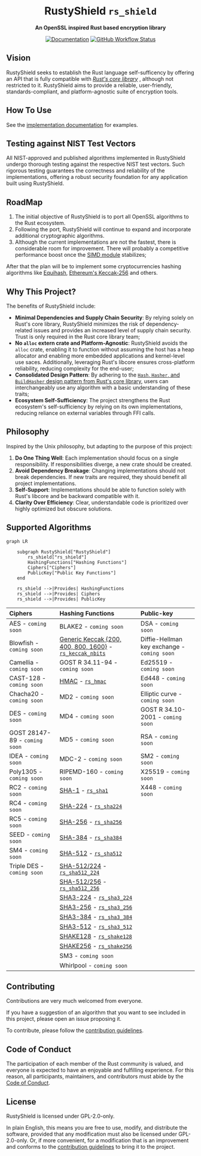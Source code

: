 <!-- Allow this file to not have a first line heading -->
<!-- markdownlint-disable-file MD041 -->
<!-- Disable warning on emphasis after first heading -->
<!-- markdownlint-disable-file MD036 -->

<!-- inline html -->
<!-- markdownlint-disable-file MD033 -->

<div align="center">

# RustyShield `rs_shield`

**An OpenSSL inspired Rust based encryption library** 

[![Documentation](https://img.shields.io/badge/docs-API-blue)](https://docs.rs/rs_shield/latest/rs_shield/)
[![GitHub Workflow Status](https://github.com/Azgrom/RustyShield/workflows/Cargo%20Build%20&%20Test/badge.svg?branch=master)](https://github.com/Azgrom/RustyShield/actions)

</div>

## Vision

RustyShield seeks to establish the Rust language self-sufficency by offering an API that is fully compatible with [*Rust's core library*](https://doc.rust-lang.org/stable/core/index.html) , although not restricted to it. RustyShield aims to provide a reliable, user-friendly, standards-compliant, and platform-agnostic suite of encryption tools.

## How To Use

See the [implementation documentation](https://docs.rs/rs_shield/latest/rs_shield/) for examples.

## Testing against NIST Test Vectors

All NIST-approved and published algorithms implemented in RustyShield undergo thorough testing against the respective NIST test vectors. Such rigorous testing guarantees the correctness and reliability of the implementations, offering a robust security foundation for any application built using RustyShield.

## RoadMap

1. The initial objective of RustyShield is to port all OpenSSL algorithms to the Rust ecosystem.
2. Following the port, RustyShield will continue to expand and incorporate additional cryptographic algorithms.
3. Although the current implementations are not the fastest, there is considerable room for improvement. There will probably a competitive performance boost once the [SIMD module](https://doc.rust-lang.org/core/simd/index.html) stabilizes;

After that the plan will be to implement some cryptocurrencies hashing algorithms like [Equihash](https://en.wikipedia.org/wiki/Equihash), [Ethereum's Keccak-256](https://ethereum.org/en/developers/docs/consensus-mechanisms/pow/mining-algorithms/ethash/) and others.

## Why This Project?

The benefits of RustyShield include:

- **Minimal Dependencies and Supply Chain Security**: By relying solely on Rust's core library, RustyShield minimizes the risk of dependency-related issues and provides an increased level of supply chain security. Trust is only required in the Rust core library team;
- **No `alloc` extern crate and Platform-Agnostic**: RustyShield avoids the `alloc` crate, enabling it to function without assuming the host has a heap allocator and enabling more embedded applications and kernel-level use saces. Additionally, leveraging Rust's libcore ensures cross-platform reliability, reducing complexity for the end-user;
- **Consolidated Design Pattern**: By adhering to the [`Hash`, `Hasher`, and `BuildHasher` design pattern from Rust's core library](https://doc.rust-lang.org/core/hash/index.html), users can interchangeably use any algorithm with a basic understanding of these traits;
- **Ecosystem Self-Sufficiency**: The project strengthens the Rust ecosystem's self-sufficiency by relying on its own implementations, reducing reliance on external variables through FFI calls.

## Philosophy

Inspired by the Unix philosophy, but adapting to the purpose of this project:

1. **Do One Thing Well**: Each implementation should focus on a single responsibility. If responsibilities diverge, a new crate should be created.
2. **Avoid Dependency Breakage**: Changing implementations should not break dependencies. If new traits are required, they should benefit all project implementations.
3. **Self-Support**: Implementations should be able to function solely with Rust's libcore and be backward compatible with it.
4. **Clarity Over Efficiency**: Clear, understandable code is prioritized over highly optimized but obscure solutions.

## Supported Algorithms

```mermaid
graph LR

    subgraph RustyShield["RustyShield"]
        rs_shield["rs_shield"]
        HashingFunctions["Hashing Functions"]
        Ciphers["Ciphers"]
        PublicKey["Public Key Functions"]
    end

    rs_shield -->|Provides| HashingFunctions
    rs_shield -->|Provides| Ciphers
    rs_shield -->|Provides| PublicKey
```

| Ciphers                       | Hashing Functions                                                                 | Public-key                                  |
| :---------------------------- | :-------------------------------------------------------------------------------- | :------------------------------------------ |
| AES - `coming soon`           | BLAKE2 - `coming soon`                                                           | DSA - `coming soon`                         |
| Blowfish - `coming soon`      | [Generic Keccak {200, 400, 800, 1600}](https://docs.rs/rs_keccak_nbits/latest/rs_keccak_nbits/) - [`rs_keccak_nbits`](https://crates.io/crates/rs_keccak_nbits) | Diffie-Hellman key exchange - `coming soon` |
| Camellia - `coming soon`      | GOST R 34.11-94 - `coming soon`                                                 | Ed25519 - `coming soon`                     |
| CAST-128 - `coming soon`      | [HMAC](https://docs.rs/rs_hmac/latest/rs_hmac/) - [`rs_hmac`](https://crates.io/crates/rs_hmac) | Ed448 - `coming soon`                       |
| Chacha20 - `coming soon`      | MD2 - `coming soon`                                                             | Elliptic curve - `coming soon`              |
| DES - `coming soon`           | MD4 - `coming soon`                                                             | GOST R 34.10-2001 - `coming soon`           |
| GOST 28147-89 - `coming soon` | MD5 - `coming soon`                                                             | RSA - `coming soon`                         |
| IDEA - `coming soon`          | MDC-2 - `coming soon`                                                           | SM2 - `coming soon`                         |
| Poly1305 - `coming soon`      | RIPEMD-160 - `coming soon`                                                      | X25519 - `coming soon`                      |
| RC2 - `coming soon`           | [SHA-1](https://docs.rs/rs_sha1/latest/rs_sha1/) - [`rs_sha1`](https://crates.io/crates/rs_sha1) | X448 - `coming soon`                        |
| RC4 - `coming soon`           | [SHA-224](https://docs.rs/rs_sha224/latest/rs_sha224/) - [`rs_sha224`](https://crates.io/crates/rs_sha224) |                                             |
| RC5 - `coming soon`           | [SHA-256](https://docs.rs/rs_sha256/latest/rs_sha256/) - [`rs_sha256`](https://crates.io/crates/rs_sha256) |                                             |
| SEED - `coming soon`          | [SHA-384](https://docs.rs/rs_sha384/latest/rs_sha384/) - [`rs_sha384`](https://crates.io/crates/rs_sha384) |                                             |
| SM4 - `coming soon`           | [SHA-512](https://docs.rs/rs_sha512/latest/rs_sha512/) - [`rs_sha512`](https://crates.io/crates/rs_sha512) |                                             |
| Triple DES - `coming soon`    | [SHA-512/224](https://docs.rs/rs_sha512_224/latest/rs_sha512_224/) - [`rs_sha512_224`](https://crates.io/crates/rs_sha512_224) |                                             |
|                               | [SHA-512/256](https://docs.rs/rs_sha512_256/latest/rs_sha512_256/) - [`rs_sha512_256`](https://crates.io/crates/rs_sha512_256) |                                             |
|                               | [SHA3-224](https://docs.rs/rs_sha3_224/latest/rs_sha3_224/) - [`rs_sha3_224`](https://crates.io/crates/rs_sha3_224) |                                             |
|                               | [SHA3-256](https://docs.rs/rs_sha3_256/latest/rs_sha3_256/) - [`rs_sha3_256`](https://crates.io/crates/rs_sha3_256) |                                             |
|                               | [SHA3-384](https://docs.rs/rs_sha3_384/latest/rs_sha3_384/) - [`rs_sha3_384`](https://crates.io/crates/rs_sha3_384) |                                             |
|                               | [SHA3-512](https://docs.rs/rs_sha3_512/latest/rs_sha3_512/) - [`rs_sha3_512`](https://crates.io/crates/rs_sha3_512) |                                             |
|                               | [SHAKE128](https://docs.rs/rs_shake128/latest/rs_shake128/) - [`rs_shake128`](https://crates.io/crates/rs_shake128) |                                             |
|                               | [SHAKE256](https://docs.rs/rs_shake256/latest/rs_shake256/) - [`rs_shake256`](https://crates.io/crates/rs_shake256) |                                             |
|                               | SM3 - `coming soon`                                                             |                                             |
|                               | Whirlpool - `coming soon`                                                       |                                             |

## Contributing

Contributions are very much welcomed from everyone.

If you have a suggestion of an algorithm that you want to see included in this project, please open an issue proposing it.

To contribute, please follow the [contribution guidelines](https://github.com/Azgrom/RustyShield/CONTRIBUTING.md).

## Code of Conduct

The participation of each member of the Rust community is valued, and everyone is expected to have an enjoyable and fulfilling experience. For this reason, all participants, maintainers, and contributors must abide by the [Code of Conduct](./CODE_OF_CONDUCT.md).

## License

RustyShield is licensed under GPL-2.0-only. 

In plain English, this means you are free to use, modify, and distribute the software, provided that any modification must also be licensed under GPL-2.0-only. Or, if more convenient, for a modification that is an improvement and conforms to the [contribution guidelines](,/CONTRIBUTING.md) to bring it to the project.
